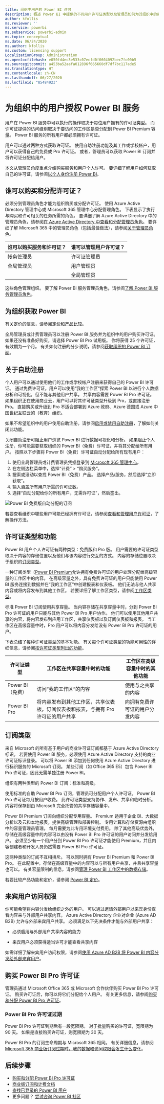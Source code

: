 ```yaml
---
title: 组织中用户的 Power BI 许可
description: 概述 Power BI 中提供的不同用户许可证类型以及管理员如何为其组织中的用户购买和管理许可。
author: kfollis
ms.reviewer: ''
ms.service: powerbi
ms.subservice: powerbi-admin
ms.topic: conceptual
ms.date: 06/24/2020
ms.author: kfollis
ms.custom: licensing support
LocalizationGroup: Administration
ms.openlocfilehash: e050fd4ec3e533c07ecfd0f0604092bec7fc00b5
ms.sourcegitcommit: a453ba52aafa012896f665660df7df7bc117ade5
ms.translationtype: HT
ms.contentlocale: zh-CN
ms.lasthandoff: 06/27/2020
ms.locfileid: "85484923"
---
```

# <a name="licensing-the-power-bi-service-for-users-in-your-organization"></a>为组织中的用户授权 Power BI 服务

用户在 Power BI 服务中可以执行的操作取决于每位用户拥有的许可证类型。 而许可证提供的访问级别取决于要访问的工作区是否分配到 Power BI Premium 容量。 Power BI 服务的所有用户都必须拥有许可证。

用户可以通过两种方式获取许可证。 使用自助注册功能及其工作或学校帐户，用户可以获得自己的免费或 Pro 许可证。 或者，管理员可以获取 Power BI 订阅并将许可证分配给用户。

本文从管理员角度重点介绍购买服务和用户个人许可。 要详细了解用户如何获取自己的许可证，请参阅[以个人身份注册 Power BI](../fundamentals/service-self-service-signup-for-power-bi.md)。

## <a name="who-can-purchase-and-assign-licenses"></a>谁可以购买和分配许可证？

必须分到管理员角色才能为组织购买或分配许可证。 使用 Azure Active Directory 管理中心或 Microsoft 365 管理中心分配管理角色。 下表显示了执行与购买和许可相关的任务所需的角色。 要详细了解 Azure Active Directory 中的管理员角色，请参阅[在 Azure Active Directory 中查看和分配管理员角色](https://docs.microsoft.com/azure/active-directory/users-groups-roles/directory-manage-roles-portal)。 要详细了解 Microsoft 365 中的管理员角色（包括最佳做法），请参阅[关于管理员角色](https://docs.microsoft.com/microsoft-365/admin/add-users/about-admin-roles?view=o365-worldwide)。

| 谁可以购买服务和许可证？ | 谁可以管理用户许可证？ |
| --------------- | --------------- |
| 帐务管理员 | 许可证管理员 |
| 全局管理员 | 用户管理员 |
|  | 全局管理员 |

这些角色管理组织。 要了解 Power BI 服务管理员角色，请参阅[了解 Power BI 服务管理员角色](service-admin-role.md)。

## <a name="get-power-bi-for-your-organization"></a>为组织获取 Power BI

有关定价的信息，请参阅[定价和产品比较](https://powerbi.microsoft.com/pricing/)。

全局管理员或计费管理员可以注册 Power BI 服务并为组织中的用户购买许可证。 如果还没有准备好购买，请选择 Power BI Pro 试用版。 你将获得 25 个许可证，有效期为一个月。 有关如何注册的分步说明，请参阅[获取组织的 Power BI 订阅](service-admin-org-subscription.md)。

## <a name="about-self-service-sign-up"></a>关于自助注册

个人用户可以通过使用他们的工作或学校帐户注册来获得自己的 Power BI 许可证。 通过免费许可证，用户可以使用“我的工作区”探索 Power BI 以进行个人数据分析和可视化，但不能与其他用户共享。 共享内容需要 Power BI Pro 许可证。 如果组织正在使用商业云，用户可以将其许可证类型升级到 Pro，或直接注册 Pro。 直接购买或升级到 Pro 不适合部署到 Azure 政府、Azure 德国或 Azure 中国世纪互联云的（教育）组织。

如果不希望组织中的用户使用自助注册，请参阅[启用或禁用自助注册](service-admin-disable-self-service.md)，了解如何关闭此功能。

关闭自助注册可阻止用户浏览 Power BI 进行数据可视化和分析。 如果阻止个人注册，你可能需要获取组织的 Power BI（免费）许可证，并将其分配给所有用户。 按照以下步骤将 Power BI（免费）许可证自动分配给所有现有用户：

1. 使用全局管理员或计费管理员凭据登录到 [Microsoft 365 管理中心](https://admin.microsoft.com)。
1. 在左侧边栏菜单中，选择“计费” > “购买服务”。
1. 搜索或滚动以查找 Power BI（免费）产品。 选择产品/服务，然后选择“立即获取”。
1. 输入涵盖所有用户所需的许可证数。
1. 选择“自动分配给你的所有用户，无需许可证”，然后签出。

  ![Power BI 免费版自动分配的订阅](media/service-admin-licensing-organization/m365-auto-assign.png) 

若要查看组织中哪些用户可能已经拥有许可证，请参阅[查看和管理用户许可证](service-admin-manage-licenses.md)，了解操作方法。

## <a name="license-types-and-capabilities"></a>许可证类型和功能

Power BI 用户个人许可证有两种类型：免费版和 Pro 版。 用户需要的许可证类型取决于内容的存储位置以及他们与该内容进行交互的方式。 内容的存储位置取决于组织的[订阅类型](#subscription-types)。

一种订阅类型（[Power BI Premium](service-admin-premium-purchase.md)允许拥有免费许可证的用户处理分配给高级容量的工作区中的内容。 在高级容量之外，具有免费许可证的用户只能使用 Power BI 服务连接到数据并在“我的工作区”中创建报表和仪表板。 他们无法与他人共享内容或将内容发布到其他工作区。 若要详细了解工作区类型，请参阅[工作区类型](../consumer/end-user-workspaces.md#types-of-workspaces)。

标准 Power BI 订阅使用共享容量。 当内容存储在共享容量中时，分到 Power BI Pro 许可证的用户只能与其他 Power BI Pro 用户协作。 他们可以使用其他用户共享的内容，将内容发布到应用工作区，共享仪表板以及订阅仪表板和报表。  当工作区在高级容量中时，Pro 用户可以将内容分发给没有 Power BI Pro 许可证的用户。

下表总结了每种许可证类型的基本功能。 有关每个许可证类型的功能可用性的详细信息，请参阅[按许可证类型列出的功能](../fundamentals/service-features-license-type.md)。

| 许可证类型 | 工作区在共享容量中时的功能 | 工作区在高级容量中时的其他功能 |
| --------- | ----------- | ----------- |
| Power BI（免费） | 访问“我的工作区”的内容 | 使用与之共享的内容 |
| Power BI Pro | 将内容发布到其他工作区，共享仪表板，订阅仪表板和报表，与拥有 Pro 许可证的用户共享 | 向拥有免费许可证的用户分发内容 |

## <a name="subscription-types"></a>订阅类型

来自 Microsoft 的所有基于用户的商业许可证订阅都基于 Azure Active Directory 标识。 若要使用 Power BI 服务，必须使用 Azure Active Directory 支持的商业许可证标识登录。 可以将 Power BI 添加到任何使用 Azure Active Directory 进行标识服务的 Microsoft 订阅。 某些订阅（如 Office 365 E5）包含 Power BI Pro 许可证，因此无需单独注册 Power BI。

组织有两种类型的 Power BI 订阅：标准和高级。

使用标准的自助 Power BI Pro 订阅，管理员可分配用户个人许可证。 Power BI Pro 许可证每月按用户收费。 此许可证类型支持协作、发布、共享和临时分析。 内容将保存到由 Microsoft 完全托管的共享存储容量中。

Power BI Premium 订阅向组织分配专用容量。 Premium 适用于企业 BI、大数据分析以及云和本地报表，提供高级管理和部署控制。 专用计算和存储资源由组织中的容量管理员管理。 每月需要为此专用环境支付费用。 除了其他高级优势外，存储在高级容量中的内容可以由没有 Power BI Pro 许可证的用户访问并分发给用户。 必须至少有一个用户分到 Power BI Pro 许可证才能使用 Premium，并且内容创建者和开发人员仍然需要 Power BI Pro 许可证。

这两种类型的订阅不互相排斥。 可以同时拥有 Power BI Premium 和 Power BI Pro。 在此配置中，存储在高级容量中的内容可以与所有用户共享，并且共享容量也可以。 有关容量限制的信息，请参阅[管理 Power BI 工作区中的数据存储](service-admin-manage-your-data-storage-in-power-bi.md)。

若要比较产品功能和定价，请参阅 [Power BI 定价](https://powerbi.microsoft.com/pricing)。

## <a name="guest-user-access"></a>来宾用户访问权限

你可能希望将内容分发给组织之外的用户。 可以通过邀请外部用户以来宾身份查看内容来与外部用户共享内容。 Azure Active Directory 企业对企业 (Azure AD B2B) 允许与外部来宾用户共享。 必须满足以下先决条件才能与外部用户共享：

- 必须启用与外部用户共享内容的能力

- 来宾用户必须获得适当许可才能查看共享内容

如需详细了解来宾用户访问权限，请参阅[使用 Azure AD B2B 将 Power BI 内容分发给外部来宾用户](service-admin-azure-ad-b2b.md)。

## <a name="purchase-power-bi-pro-licenses"></a>购买 Power BI Pro 许可证

管理员通过 Microsoft Office 365 或 Microsoft 合作伙伴购买 Power BI Pro 许可证。 购买许可证后，你可以将它们分配给个人用户。 有关更多信息，请参阅[购买和分配 Power BI Pro 许可证](service-admin-purchasing-power-bi-pro.md)。

### <a name="power-bi-pro-license-expiration"></a>Power BI Pro 许可证过期

Power BI Pro 许可证到期后有一段宽限期。 对于批量购买的许可证，宽限期为 90 天。 如果是直接购买许可证，则宽限期为 30 天。

Power BI Pro 的订阅生命周期与 Microsoft 365 相同。 有关详细信息，请参阅 [Microsoft 365 商业版订阅过期时，我的数据和访问权限会发生什么变化](/microsoft-365/commerce/subscriptions/what-if-my-subscription-expires)。


## <a name="next-steps"></a>后续步骤

- [购买和分配 Power BI Pro 许可证](service-admin-purchasing-power-bi-pro.md)
- [商业版订阅和计费文档](/microsoft-365/commerce/?view=o365-worldwide)
- [查找已登录的 Power BI 用户](service-admin-access-usage.md)
- 更多问题？ [尝试咨询 Power BI 社区](https://community.powerbi.com/)
